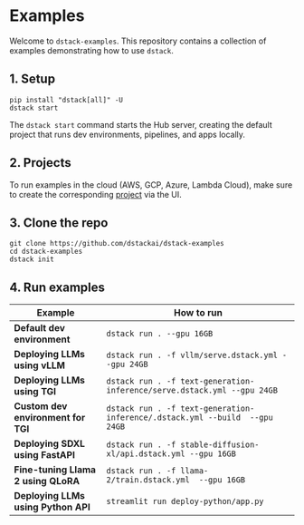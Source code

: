 # Examples

Welcome to `dstack-examples`. This repository contains a collection of examples
demonstrating how to use `dstack`.

## 1. Setup

```shell
pip install "dstack[all]" -U
dstack start
```

The `dstack start` command starts the Hub server, creating the default project that runs dev environments, pipelines,
and apps locally.

## 2. Projects

To run examples in the cloud (AWS, GCP, Azure, Lambda Cloud),
make sure to create the corresponding [project](https://dstack.ai/docs/guides/projects/)
via the UI.

## 3. Clone the repo

```shell
git clone https://github.com/dstackai/dstack-examples
cd dstack-examples
dstack init
```

## 4. Run examples

| Example                             | How to run                                                                  |
| ----------------------------------- | --------------------------------------------------------------------------- |
| **Default dev environment**         | `dstack run . --gpu 16GB`                                                   |
| **Deploying LLMs using vLLM**       | `dstack run . -f vllm/serve.dstack.yml --gpu 24GB`                          |
| **Deploying LLMs using TGI**        | `dstack run . -f text-generation-inference/serve.dstack.yml --gpu 24GB`     |
| **Custom dev environment for TGI**  | `dstack run . -f text-generation-inference/.dstack.yml --build  --gpu 24GB` |
| **Deploying SDXL using FastAPI**    | `dstack run . -f stable-diffusion-xl/api.dstack.yml --gpu 16GB`             |
| **Fine-tuning Llama 2 using QLoRA** | `dstack run . -f llama-2/train.dstack.yml  --gpu 16GB`                      |
| **Deploying LLMs using Python API** | `streamlit run deploy-python/app.py`                                        |